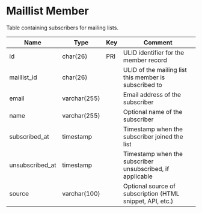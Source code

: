 # Maillist Member

Table containing subscribers for mailing lists.

| Name            | Type         | Key | Comment                                                   |
|-----------------|--------------|-----|-----------------------------------------------------------|
| id              | char(26)     | PRI | ULID identifier for the member record                     |
| maillist_id     | char(26)     |     | ULID of the mailing list this member is subscribed to     |
| email           | varchar(255) |     | Email address of the subscriber                           |
| name            | varchar(255) |     | Optional name of the subscriber                           |
| subscribed_at   | timestamp    |     | Timestamp when the subscriber joined the list             |
| unsubscribed_at | timestamp    |     | Timestamp when the subscriber unsubscribed, if applicable |
| source          | varchar(100) |     | Optional source of subscription (HTML snippet, API, etc.) |

